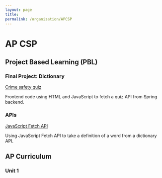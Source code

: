 ```yaml
---
layout: page
title: 
permalink: /organization/APCSP
---
```


# AP CSP

## Project Based Learning (PBL)

### Final Project: Dictionary
[Crime safety quiz](https://lwu1822.github.io/fastpages/crimebusters/quiz)

Frontend code using HTML and JavaScript to fetch a quiz API from Spring backend. 

### APIs
[JavaScript Fetch API](https://lwu1822.github.io/fastpages/api/2022/10/21/w9_dictionaryFEJSFetchAPITable.html)

Using JavaScript Fetch API to take a definition of a word from a dictionary API. 



## AP Curriculum

### Unit 1
